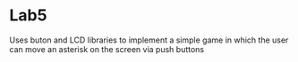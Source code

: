 Lab5
====

Uses buton and LCD libraries to implement a simple game in which the user can move an asterisk on the screen via push buttons
